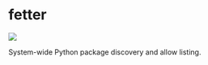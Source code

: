 # fetter

<a href="https://github.com/flexatone/vigilnaut/actions/workflows/ci.yml">
    <img style="display: inline!important" src="https://img.shields.io/github/actions/workflow/status/flexatone/vigilnaut/ci.yml?branch=default&label=CI&logo=Github"></img>
</a>

System-wide Python package discovery and allow listing.

